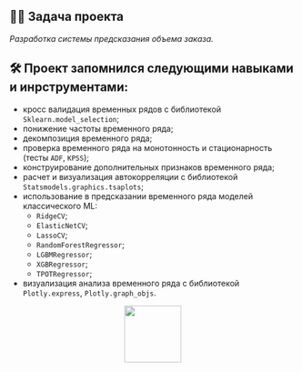 ## :man_technologist: Задача проекта
*Разработка системы предсказания объема заказа.*
## :hammer_and_wrench: Проект запомнился следующими навыками и инрструментами:
- кросс валидация временных рядов с библиотекой `Sklearn.model_selection`;
- понижение частоты временного ряда;
- декомпозиция временного ряда;
- проверка временного ряда на монотонность и стационарность (тесты `ADF`, `KPSS`);
- конструирование дополнительных признаков временного ряда;
- расчет и визуализация автокорреляции с библиотекой `Statsmodels.graphics.tsaplots`;
- использование в предсказании временного ряда моделей классического ML:
  - `RidgeCV`;
  - `ElasticNetCV`;
  - `LassoCV`;
  - `RandomForestRegressor`;
  - `LGBMRegressor`;
  - `XGBRegressor`;
  - `TPOTRegressor`;
- визуализация анализа временного ряда с библиотекой `Plotly.express`, `Plotly.graph_objs`.

<div id="header" align="center">
  <img src="https://media.giphy.com/media/gjrYDwbjnK8x36xZIO/giphy.gif" width="100"/>
</div>
